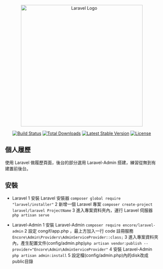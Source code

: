 <p align="center"><a href="https://laravel.com" target="_blank"><img src="https://raw.githubusercontent.com/laravel/art/master/logo-lockup/5%20SVG/2%20CMYK/1%20Full%20Color/laravel-logolockup-cmyk-red.svg" width="400" alt="Laravel Logo"></a></p>

<p align="center">
<a href="https://github.com/laravel/framework/actions"><img src="https://github.com/laravel/framework/workflows/tests/badge.svg" alt="Build Status"></a>
<a href="https://packagist.org/packages/laravel/framework"><img src="https://img.shields.io/packagist/dt/laravel/framework" alt="Total Downloads"></a>
<a href="https://packagist.org/packages/laravel/framework"><img src="https://img.shields.io/packagist/v/laravel/framework" alt="Latest Stable Version"></a>
<a href="https://packagist.org/packages/laravel/framework"><img src="https://img.shields.io/packagist/l/laravel/framework" alt="License"></a>
</p>

## 個人履歷

使用 Laravel 做履歷頁面，後台的部分選用 Laravel-Admin 搭建，練習從無到有建置前後台。

## 安裝

- Laravel
    1 安裝 Laravel 安裝器 ```composer global require "laravel/installer"```
    2 新增一個 Laravel 專案 ```composer create-project laravel/laravel ProjectName```
    3 進入專案資料夾內，運行 Laravel 伺服器 ```php artisan serve```

- Laravel-Admin
    1 安裝 Laravel-Admin ```composer require encore/laravel-admin```
    2 設定 congif/app.php ，最上方加入一行 code 註冊服務
    ```Encore\Admin\Providers\AdminServiceProvider::class;```
    3 進入專案資料夾內，產生配置文件(config/admin.php)```php artisan vendor:publish --provider="Encore\Admin\AdminServiceProvider"```
    4 安裝 Laravel-Admin ```php artisan admin:install```
    5 設定檔(config/admin.php)內的disk改成public目錄